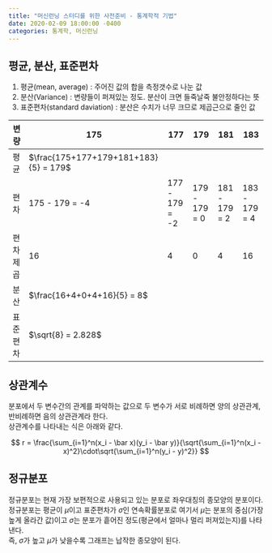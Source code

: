 ```yaml
---
title: "머신런닝 스터디를 위한 사전준비 - 통계학적 기법"
date: 2020-02-09 18:00:00 -0400
categories: 통계학, 머신런닝 
---
```


평균, 분산, 표준편차
--------------------
1. 평균(mean, average) : 주어진 값의 합을 측정갯수로 나눈 값  
2. 분산(Variance) : 변량들이 퍼져있는 정도. 분산이 크면 들죽날죽 불안정하다는 뜻  
3. 표준편차(standard daviation) : 분산은 수치가 너무 크므로 제곱근으로 줄인 값  
  
|변량|175|177|179|181|183|  
|------|------|------|------|------|------|
|평균|$\frac{175+177+179+181+183}{5} = 179$|
|편차|175 - 179 = -4|177 - 179 = -2|179 - 179 = 0|181 - 179 = 2|183 - 179 = 4|
|편차제곱|16|4|0|4|16|
|분산|$\frac{16+4+0+4+16}{5} = 8$|
|표준편차|$\sqrt{8} = 2.828$|


상관계수
---------------------
분포에서 두 변수간의 관계를 파악하는 값으로 두 변수가 서로 비례하면 양의 상관관계, 반비례하면 음의 상관관계라 한다.  
상관계수를 나타내는 식은 아래와 같다.  

$$
r = \frac{\sum_{i=1}^n(x_i - \bar x)(y_i - \bar y)}{\sqrt{\sum_{i=1}^n(x_i - x)^2}\cdot\sqrt{\sum_{i=1}^n(y_i - y)^2}}
$$


정규분포
----------------------
정규분포는 현재 가장 보편적으로 사용되고 있는 분포로 좌우대칭의 종모양의 분포이다.  
정규분포는 평균이 $\mu$이고 표준편차가 $\sigma$인 연속확률분포로 여기서 $\mu$는 분포의 중심(가장 높게 올라간 값)이고 $\sigma$는 분포가 흩어진 정도(평균에서 얼마나 멀리 퍼져있는지)를 나타낸다.  
즉, $\sigma$가 높고 $\mu$가 낮을수록 그래프는 납작한 종모양이 된다.  

